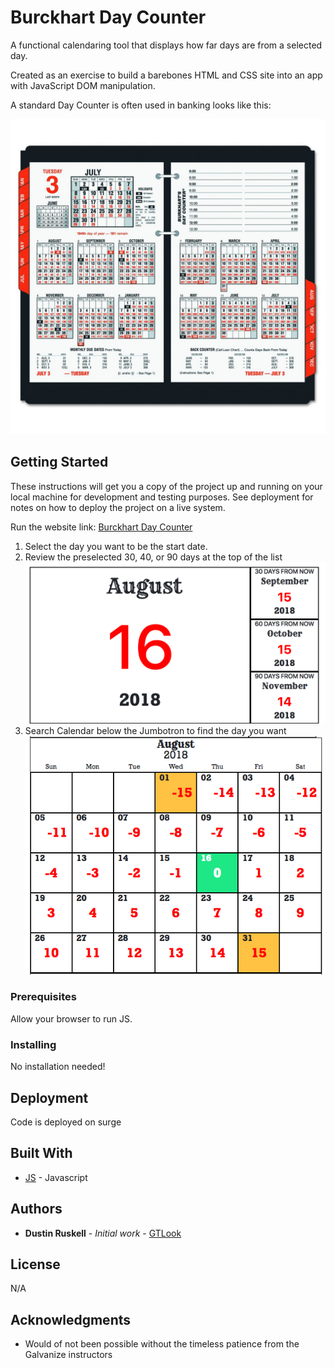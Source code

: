 # Burckhart Day Counter

A functional calendaring tool that displays how far days are from a selected day.

Created as an exercise to build a barebones HTML and CSS site into an app with JavaScript DOM manipulation.

A standard Day Counter is often used in banking looks like this:

![Paper Version](https://raw.githubusercontent.com/Ventronik/DayCounter/master/Example1.jpg)

## Getting Started

These instructions will get you a copy of the project up and running on your local machine for development and testing purposes. See deployment for notes on how to deploy the project on a live system.

Run the website link:  [Burckhart Day Counter](soft-camera.surge.sh)

1. Select the day you want to be the start date.
2. Review the preselected 30, 40, or 90 days at the top of the list
![Top Section](https://raw.githubusercontent.com/Ventronik/DayCounter/master/Example2.png)
3. Search Calendar below the Jumbotron to find the day you want
![Bottom Section](https://raw.githubusercontent.com/Ventronik/DayCounter/master/Example3.png)

### Prerequisites

Allow your browser to run JS.

### Installing

No installation needed!

## Deployment

Code is deployed on surge

## Built With

* [JS](https://www.javascript.com/) - Javascript

## Authors

* **Dustin Ruskell** - *Initial work* - [GTLook](https://github.com/Ventronik)

## License

N/A

## Acknowledgments

* Would of not been possible without the timeless patience from the Galvanize instructors
